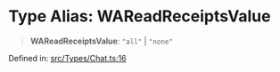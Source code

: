 # Type Alias: WAReadReceiptsValue

> **WAReadReceiptsValue**: `"all"` \| `"none"`

Defined in: [src/Types/Chat.ts:16](https://github.com/Fokusdotid/Baileys/blob/abcb8d9f2160683543784d4a7641ec0f8c55ed7e/src/Types/Chat.ts#L16)
